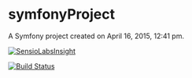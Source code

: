symfonyProject
==============

A Symfony project created on April 16, 2015, 12:41 pm.

[![SensioLabsInsight](https://insight.sensiolabs.com/projects/d35dc9e1-06f0-492e-96b3-1f8f3ecb24a3/big.png)](https://insight.sensiolabs.com/projects/d35dc9e1-06f0-492e-96b3-1f8f3ecb24a3)

[![Build Status](https://travis-ci.org/symfonytn/symfonyStandard.svg?branch=master)](https://travis-ci.org/symfonytn/symfonyStandard)

